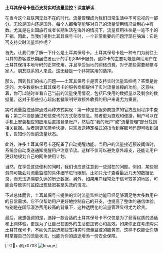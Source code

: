 **土耳其保号卡是否支持实时流量监控？深度解读**

在当今这个互联网无处不在的时代，流量管理成为我们日常生活中不可忽视的一部分。无论是国内还是国外，每个人都希望能够对自己的流量使用情况做到心中有数。尤其是在出国旅行或者长期生活在海外的情况下，流量费用往往是一笔不小的开销。因此，当我们提到土耳其保号卡时，一个非常重要的问题浮现在脑海：它是否支持实时流量监控呢？

首先，让我们来了解一下什么是土耳其保号卡。土耳其保号卡是一种专门为前往土耳其的游客或长期居住者设计的手机SIM卡服务。这种卡的主要功能是帮助用户在土耳其保持本地号码的正常使用，并且享受当地的网络资费。对于那些需要频繁与家人、朋友联系的人来说，这无疑是一个非常实用的选择。

那么，回到我们的核心问题——土耳其保号卡是否支持实时流量监控呢？答案是肯定的。大多数提供土耳其保号卡的服务商都提供了实时流量监控的功能。这意味着，你可以随时查看自己当前的流量使用情况，包括已使用的数据量以及剩余的数据量。这对于那些担心超出套餐限制导致额外收费的用户来说尤为重要。

实时流量监控通常通过两种方式实现：第一种是在服务商提供的官方应用程序中查看；第二种则是通过短信查询的方式获取信息。前者更为直观和便捷，用户可以在手机上安装相应的应用后直接登录账户，然后在“我的账户”或“流量管理”部分找到相关数据。后者则更加简单快捷，只需发送特定格式的指令到客服号码即可收到回复，告知你的当前流量状态。

此外，许多土耳其保号卡还配备了自动提醒功能。当用户的流量接近预设阈值时，系统会自动发送通知提醒用户注意节流。这样不仅可以避免意外超支，还能让用户更好地规划自己的网络使用计划。

当然，在享受这些便利的同时，我们也应该注意到一些潜在的问题。例如，某些服务商可能会对流量监控的具体细节进行限制，比如只允许查看最近几天的数据记录，而无法追溯更久远的历史数据。另外，如果用户经常处于信号较差的地区，可能会导致实时监控出现延迟甚至失效的情况。

不过总体而言，土耳其保号卡提供的实时流量监控功能已经足够满足绝大多数用户的日常需求。它不仅帮助用户更好地控制自己的开支，也提高了整体的通信体验。特别是在国际漫游费用较高的背景下，这种透明化的流量管理显得尤为珍贵。

最后，我想强调的是，选择一款合适的土耳其保号卡不仅仅是为了获得优质的通话和上网体验，更是为了让自己在国外的生活更加安心和高效。如果你正在考虑购买土耳其保号卡，不妨优先挑选那些支持实时流量监控的服务商，这样不仅能让你随时掌握自己的流量状况，也能为你的旅途增添一份安全保障。

[TG💪+ @jx0703 ![Image](https://github.com/user-attachments/assets/dbca1d08-cadb-493c-b0ec-ad6f7a83f270)]